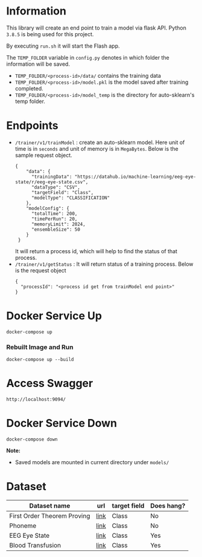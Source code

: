 # Information
This library will create an end point to train a model via flask API.
Python `3.8.5` is being used for this project.

By executing `run.sh` it will start the Flash app.

The  `TEMP_FOLDER` variable in `config.py` denotes in which folder the information will be saved.
* `TEMP_FOLDER/<process-id>/data/` contains the training data
* `TEMP_FOLDER/<process-id>/model.pkl` is the model saved after training completed.  
* `TEMP_FOLDER/<process-id>/model_temp` is the directory for auto-sklearn's temp folder.  

# Endpoints

* `/trainer/v1/trainModel` : create an auto-sklearn model.
Here unit of time is in `seconds` and unit of memory is in `MegaBytes`.
 Below is the sample request object.
  ```buildoutcfg
  {
      "data": {
        "trainingData": "https://datahub.io/machine-learning/eeg-eye-state/r/eeg-eye-state.csv",
        "dataType": "CSV",
        "targetField": "Class",
        "modelType": "CLASSIFICATION"
      },
      "modelConfig": {
        "totalTime": 200,
        "timePerRun": 20,
        "memoryLimit": 2024,
        "ensembleSize": 50
      }
   }
    ```
  It will return a process id, which will help to find the status of that process.
* `/trainer/v1/getStatus` : It will return status of a training process. Below is the request object
    ```buildoutcfg
    {
      "processId": "<process id get from trainModel end point>"
    }
    ```
    
# Docker Service Up
```buildoutcfg
docker-compose up
```
### Rebuilt Image and Run
```
docker-compose up --build
```
# Access Swagger
```
http://localhost:9094/
```
# Docker Service Down
```
docker-compose down
```

**Note:**
 - Saved models are mounted in current directory under `models/`


# Dataset

Dataset name | url | target field | Does hang?
--- | --- | --- | ---
First Order Theorem Proving | [link](https://datahub.io/machine-learning/first-order-theorem-proving/r/first-order-theorem-proving.csv) | Class | No
Phoneme | [link](https://datahub.io/machine-learning/phoneme/r/phoneme.csv) | Class | No
EEG Eye State | [link](https://datahub.io/machine-learning/eeg-eye-state/r/eeg-eye-state.csv) | Class | Yes
Blood Transfusion | [link](https://datahub.io/machine-learning/blood-transfusion-service-center/r/blood-transfusion-service-center.csv) | Class | Yes


